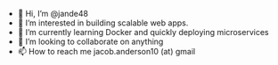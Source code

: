 - 👋 Hi, I’m @jande48
- 👀 I’m interested in building scalable web apps.  
- 🌱 I’m currently learning Docker and quickly deploying microservices
- 💞️ I’m looking to collaborate on anything
- 📫 How to reach me jacob.anderson10 (at) gmail

<!---
jande48/jande48 is a ✨ special ✨ repository because its `README.md` (this file) appears on your GitHub profile.
You can click the Preview link to take a look at your changes.
--->
